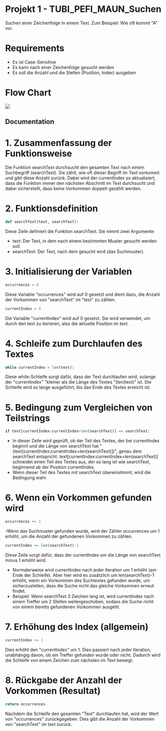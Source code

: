 # Projekt 1 - TUBI_PEFI_MAUN_Suchen

Suchen einer Zeichenfolge in einem Text.
Zum Beispiel: Wie oft kommt "A" vor.

# Requirements

- Es ist Case-Sensitive
- Es kann nach einer Zeichenfolge gesucht werden
- Es soll die Anzahl und die Stellen (Position, Index) ausgeben

# Flow Chart
[![](https://mermaid.ink/img/pako:eNplkklvwjAQhf_KaE6tWJREIZioVCrdoFJR1dJLSQ9WMhCriV0ZRyyB_94sgILqk2f0vTfPS46high9XCRqHcZcG5g9BBKKdXc1mb59zmBGGwNcRvBBXIdxWV5Dp3MLo_lECiN4InYEKgwzrUmGtIIhWJWg7piJjGhTNr9r41Glvs_XsUjoEroBU05LSC5NfKjx-xLfv_A9POYXcOvIgVrA6pwNhsNGdfR4PHs8zZtJW0Owj6meqlTP88sRTa_TuM5ZU9tOScg9jP8pT9Rz5Tyui3F9-ObRpmoPk6t3MpmWzXu8xjampFMuouKB8lISoIkppQD9Yhtx_RNgIA8FxzOjPrYyRN_ojNqoVbaM0V_wZFVU2W_EDT0IvtQ8PXd_ufxSKj1JKBJG6df6O4RKLsQSKwj9HDfo28ztOj2XMYfZTq-NW_SdftcbWGxgO16PeQPbPbRxV1laXeZazHP7vb5nWw7rs8MfmSnBCg?type=png)](https://mermaid.live/edit#pako:eNplkklvwjAQhf_KaE6tWJREIZioVCrdoFJR1dJLSQ9WMhCriV0ZRyyB_94sgILqk2f0vTfPS46high9XCRqHcZcG5g9BBKKdXc1mb59zmBGGwNcRvBBXIdxWV5Dp3MLo_lECiN4InYEKgwzrUmGtIIhWJWg7piJjGhTNr9r41Glvs_XsUjoEroBU05LSC5NfKjx-xLfv_A9POYXcOvIgVrA6pwNhsNGdfR4PHs8zZtJW0Owj6meqlTP88sRTa_TuM5ZU9tOScg9jP8pT9Rz5Tyui3F9-ObRpmoPk6t3MpmWzXu8xjampFMuouKB8lISoIkppQD9Yhtx_RNgIA8FxzOjPrYyRN_ojNqoVbaM0V_wZFVU2W_EDT0IvtQ8PXd_ufxSKj1JKBJG6df6O4RKLsQSKwj9HDfo28ztOj2XMYfZTq-NW_SdftcbWGxgO16PeQPbPbRxV1laXeZazHP7vb5nWw7rs8MfmSnBCg)

## Documentation
# 1. Zusammenfassung der Funktionsweise
Die Funktion searchText durchsucht den gesamten Text nach einem Suchbegriff (searchText). 
Sie zählt, wie oft dieser Begriff im Text vorkommt und gibt diese Anzahl zurück. 
Dabei wird der currentIndex so aktualisiert, dass die Funktion immer den nächsten Abschnitt 
im Text durchsucht und dabei sicherstellt, dass keine Vorkommen doppelt gezählt werden.

# 2. Funktionsdefinition
```python
def searchText(text, searchText):
```
Diese Zeile definiert die Funktion searchText. Sie nimmt zwei Argumente:
- text: Der Text, in dem nach einem bestimmten Muster gesucht werden soll.
- searchText: Der Text, nach dem gesucht wird (das Suchmuster).

# 3. Initialisierung der Variablen
```python
occurrences = 0
```
Diese Variable "occurrences" wird auf 0 gesetzt und dient dazu, 
die Anzahl der Vorkommen von "searchText" im "text" zu zählen.

```python
currentIndex = 0
```
Die Variable "currentIndex" wird auf 0 gesetzt. Sie wird verwendet,
um durch den text zu iterieren, also die aktuelle Position im text.

# 4. Schleife zum Durchlaufen des Textes
```python
while currentIndex < len(text):
```
Diese while-Schleife sorgt dafür, dass der Text durchlaufen wird, 
solange der "currentIndex" "kleiner als die Länge des Textes "(len(text)" ist. 
Die Schleife wird so lange ausgeführt, bis das Ende des Textes erreicht ist.

# 5. Bedingung zum Vergleichen von Teilstrings
```python
if text[currentIndex:currentIndex+len(searchText)] == searchText:
```
- In dieser Zeile wird geprüft, ob der Teil des Textes, der bei currentIndex beginnt und 
die Länge von searchText hat "(text[currentIndex:currentIndex+len(searchText)])", genau dem searchText entspricht.
text[currentIndex:currentIndex+len(searchText)] schneidet einen Teil des Textes aus, der so lang ist wie searchText, beginnend ab der Position currentIndex.
- Wenn dieser Teil des Textes mit searchText übereinstimmt, wird die Bedingung wahr.

# 6. Wenn ein Vorkommen gefunden wird
```python
occurrences += 1
```
-Wenn das Suchmuster gefunden wurde, wird der Zähler occurrences um 1 erhöht, um die Anzahl der gefundenen Vorkommen zu zählen.
```python
currentIndex += len(searchText)-1
```
Diese Zeile sorgt dafür, dass der currentIndex um die Länge von searchText minus 1 erhöht wird.
- Normalerweise wird currentIndex nach jeder Iteration um 1 erhöht (am Ende der Schleife). Aber hier wird es zusätzlich um len(searchText)-1 erhöht, wenn ein Vorkommen des Suchtextes gefunden wurde, um sicherzustellen, dass die Suche nicht das gleiche Vorkommen erneut findet.
- Beispiel: Wenn searchText 3 Zeichen lang ist, wird currentIndex nach einem Treffer um 2 Stellen weitergeschoben, sodass die Suche nicht von einem bereits gefundenen Vorkommen ausgeht.

# 7. Erhöhung des Index (allgemein)
```python
currentIndex += 1
```
Dies erhöht den "currentIndex" um 1. Dies passiert nach jeder Iteration, unabhängig davon, ob ein Treffer gefunden wurde oder nicht. 
Dadurch wird die Schleife von einem Zeichen zum nächsten im Text bewegt.

# 8. Rückgabe der Anzahl der Vorkommen (Resultat)
```python
return occurrences
```
Nachdem die Schleife den gesamten "Text" durchlaufen hat, wird der Wert von "occurrences" zurückgegeben. Dies gibt die Anzahl der Vorkommen von "searchText" im text zurück.